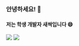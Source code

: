 ### 안녕하세요! 👋

#### 저는 학생 개발자 새싹입니다 😄

![](https://github-readme-stats.vercel.app/api?username=saesac&show_icons=true)
![](https://github-readme-stats.vercel.app/api/top-langs/?username={saesac}&langs_count=8)

<!--
**saesac/saesac** is a ✨ _special_ ✨ repository because its `README.md` (this file) appears on your GitHub profile.

Here are some ideas to get you started:

- 🔭 I’m currently working on ...
- 🌱 I’m currently learning ...
- 👯 I’m looking to collaborate on ...
- 🤔 I’m looking for help with ...
- 💬 Ask me about ...
- 📫 How to reach me: ...
- 😄 Pronouns: ...
- ⚡ Fun fact: ...
-->
